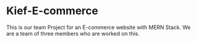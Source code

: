 # Kief-E-commerce
This is our team Project for an E-commerce website with MERN Stack. We are a team of three members who are worked on this.


